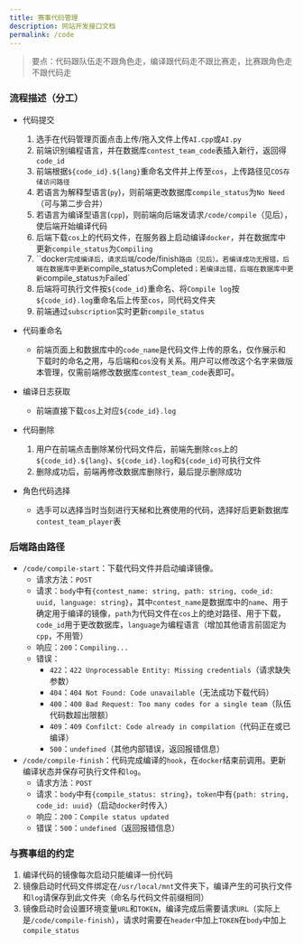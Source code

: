 ```yaml
---
title: 赛事代码管理
description: 网站开发接口文档
permalink: /code
---
```


> 要点：代码跟队伍走不跟角色走，编译跟代码走不跟比赛走，比赛跟角色走不跟代码走

### 流程描述（分工）

- 代码提交

  1. 选手在代码管理页面点击上传/拖入文件上传`AI.cpp`或`AI.py`
  2. 前端识别编程语言，并在数据库`contest_team_code`表插入新行，返回得`code_id`
  3. 前端根据`${code_id}.${lang}`重命名文件并上传至`cos`，上传路径见`COS存储访问路径`
  4. 若语言为解释型语言(`py`)，则前端更改数据库`compile_status`为`No Need`（可与第二步合并）
  5. 若语言为编译型语言(`cpp`)，则前端向后端发请求`/code/compile`（见后），使后端开始编译代码
  6. 后端下载`cos`上的代码文件，在服务器上启动编译`docker`，并在数据库中更新`compile_status`为`Compiling`
  7. ``docker`完成编译后，请求后端`/code/finish`路由（见后）。若编译成功无报错，后端在数据库中更新`compile_status`为`Completed`；若编译出错，后端在数据库中更新`compile_status`为`Failed`
  8. 后端将可执行文件按`${code_id}`重命名、将`Compile log`按`${code_id}.log`重命名后上传至`cos`，同代码文件夹
  9. 前端通过`subscription`实时更新`compile_status`

- 代码重命名
  - 前端页面上和数据库中的`code_name`是代码文件上传的原名，仅作展示和下载时的命名之用，与后端和`cos`没有关系。用户可以修改这个名字来做版本管理，仅需前端修改数据库`contest_team_code`表即可。
- 编译日志获取
  - 前端直接下载`cos`上对应`${code_id}.log`
- 代码删除
  1. 用户在前端点击删除某份代码文件后，前端先删除`cos`上的`${code_id}.${lang}`、`${code_id}.log`和`${code_id}`可执行文件
  2. 删除成功后，前端再修改数据库删除行，最后提示删除成功
- 角色代码选择
  - 选手可以选择当时当刻进行天梯和比赛使用的代码，选择好后更新数据库`contest_team_player`表

### 后端路由路径

- `/code/compile-start`：下载代码文件并启动编译镜像。
  - 请求方法：`POST`
  - 请求：`body`中有`{contest_name: string, path: string, code_id: uuid, language: string}`，其中`contest_name`是数据库中的`name`、用于确定用于编译的镜像，`path`为代码文件在`cos`上的绝对路径、用于下载，`code_id`用于更改数据库，`language`为编程语言（增加其他语言前固定为`cpp`，不用管）
  - 响应：`200`：`Compiling...`
  - 错误：
    - `422`：`422 Unprocessable Entity: Missing credentials`（请求缺失参数）
    - `404`：`404 Not Found: Code unavailable`（无法成功下载代码）
    - `400`：`400 Bad Request: Too many codes for a single team`（队伍代码数超出限额）
    - `409`：`409 Confilct: Code already in compilation`（代码正在或已编译）
    - `500`：`undefined`（其他内部错误，返回报错信息）
- `/code/compile-finish`：代码完成编译的`hook`，在`docker`结束前调用。更新编译状态并保存可执行文件和`log`。
  - 请求方法：`POST`
  - 请求：`body`中有`{compile_status: string}`，`token`中有`{path: string, code_id: uuid}`（启动`docker`时传入）
  - 响应：`200`：`Compile status updated`
  - 错误：`500`：`undefined`（返回报错信息）

### 与赛事组的约定

1. 编译代码的镜像每次启动只能编译一份代码
2. 镜像启动时代码文件绑定在`/usr/local/mnt`文件夹下，编译产生的可执行文件和`log`请保存到此文件夹（命名与代码文件前缀相同）
3. 镜像启动时会设置环境变量`URL`和`TOKEN`，编译完成后需要请求`URL`（实际上是`/code/compile-finish`），请求时需要在`header`中加上`TOKEN`在`body`中加上`compile_status`
